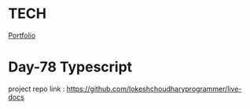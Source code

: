 # TECH
[Portfolio](https://www.lokeshdev.in/)

# Day-78 Typescript
project repo link : https://github.com/lokeshchoudharyprogrammer/live-docs
 
